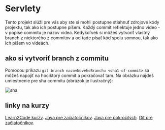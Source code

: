 # Servlety
Tento projekt slúži pre vás aby ste si mohli postupne stiahnuť zdrojové kódy projektu,
tak ako ich postupne píšem. 
Každý commit reflektuje jedno video - v popise commitu je názov videa.
Kedykoľvek si môžeš vytvoriť vlastný branch z niektorého z commitov a od tade písať
kód spolu somnou, tak ako ich píšem vo videách.

## ako si vytvoriť branch z commitu
Pomocou príkazu `git branch nazovNovehoBranchu <sha1-of-commit>` sa môžeš napojiť
na hociktorý commit a pokračovať tam. 
Na obrázku nájdeš umiestnenie pre sha commitu (obrázok je ilustračný):

![sha](http://jaroslavbeno.sk/pics/github.png)



## linky na kurzy
[Learn2Code kurzy](https://www.learn2code.sk/kurzy).
[Java pre začiatočníkov](https://www.learn2code.sk/kurzy/java-pre-zaciatocnikov).
[Java pre pokročilých](https://www.learn2code.sk/kurzy/online-kurz-java-pre-pokrocilych).
[Git pre začiatočníkov](https://www.learn2code.sk/kurzy/git-pre-zaciatocnikov).
